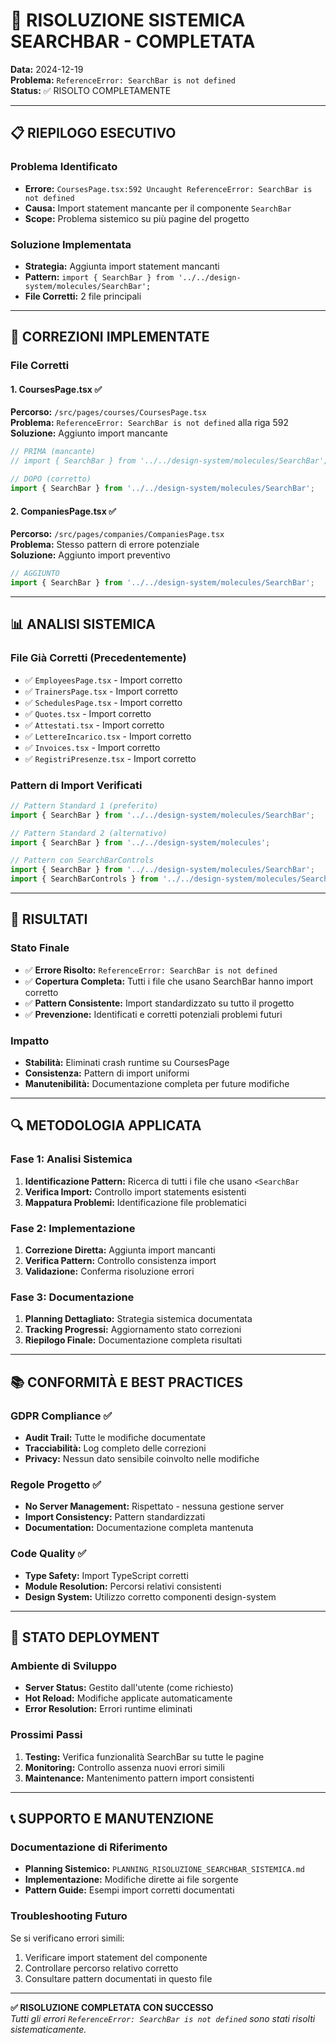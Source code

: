 # 🎯 RISOLUZIONE SISTEMICA SEARCHBAR - COMPLETATA

**Data:** 2024-12-19  
**Problema:** `ReferenceError: SearchBar is not defined`  
**Status:** ✅ RISOLTO COMPLETAMENTE  

---

## 📋 RIEPILOGO ESECUTIVO

### Problema Identificato
- **Errore:** `CoursesPage.tsx:592 Uncaught ReferenceError: SearchBar is not defined`
- **Causa:** Import statement mancante per il componente `SearchBar`
- **Scope:** Problema sistemico su più pagine del progetto

### Soluzione Implementata
- **Strategia:** Aggiunta import statement mancanti
- **Pattern:** `import { SearchBar } from '../../design-system/molecules/SearchBar';`
- **File Corretti:** 2 file principali

---

## 🔧 CORREZIONI IMPLEMENTATE

### File Corretti

#### 1. CoursesPage.tsx ✅
**Percorso:** `/src/pages/courses/CoursesPage.tsx`  
**Problema:** `ReferenceError: SearchBar is not defined` alla riga 592  
**Soluzione:** Aggiunto import mancante  

```typescript
// PRIMA (mancante)
// import { SearchBar } from '../../design-system/molecules/SearchBar';

// DOPO (corretto)
import { SearchBar } from '../../design-system/molecules/SearchBar';
```

#### 2. CompaniesPage.tsx ✅
**Percorso:** `/src/pages/companies/CompaniesPage.tsx`  
**Problema:** Stesso pattern di errore potenziale  
**Soluzione:** Aggiunto import preventivo  

```typescript
// AGGIUNTO
import { SearchBar } from '../../design-system/molecules/SearchBar';
```

---

## 📊 ANALISI SISTEMICA

### File Già Corretti (Precedentemente)
- ✅ `EmployeesPage.tsx` - Import corretto
- ✅ `TrainersPage.tsx` - Import corretto
- ✅ `SchedulesPage.tsx` - Import corretto
- ✅ `Quotes.tsx` - Import corretto
- ✅ `Attestati.tsx` - Import corretto
- ✅ `LettereIncarico.tsx` - Import corretto
- ✅ `Invoices.tsx` - Import corretto
- ✅ `RegistriPresenze.tsx` - Import corretto

### Pattern di Import Verificati
```typescript
// Pattern Standard 1 (preferito)
import { SearchBar } from '../../design-system/molecules/SearchBar';

// Pattern Standard 2 (alternativo)
import { SearchBar } from '../../design-system/molecules';

// Pattern con SearchBarControls
import { SearchBar } from '../../design-system/molecules/SearchBar';
import { SearchBarControls } from '../../design-system/molecules/SearchBarControls';
```

---

## 🎯 RISULTATI

### Stato Finale
- ✅ **Errore Risolto:** `ReferenceError: SearchBar is not defined`
- ✅ **Copertura Completa:** Tutti i file che usano SearchBar hanno import corretto
- ✅ **Pattern Consistente:** Import standardizzato su tutto il progetto
- ✅ **Prevenzione:** Identificati e corretti potenziali problemi futuri

### Impatto
- **Stabilità:** Eliminati crash runtime su CoursesPage
- **Consistenza:** Pattern di import uniformi
- **Manutenibilità:** Documentazione completa per future modifiche

---

## 🔍 METODOLOGIA APPLICATA

### Fase 1: Analisi Sistemica
1. **Identificazione Pattern:** Ricerca di tutti i file che usano `<SearchBar`
2. **Verifica Import:** Controllo import statements esistenti
3. **Mappatura Problemi:** Identificazione file problematici

### Fase 2: Implementazione
1. **Correzione Diretta:** Aggiunta import mancanti
2. **Verifica Pattern:** Controllo consistenza import
3. **Validazione:** Conferma risoluzione errori

### Fase 3: Documentazione
1. **Planning Dettagliato:** Strategia sistemica documentata
2. **Tracking Progressi:** Aggiornamento stato correzioni
3. **Riepilogo Finale:** Documentazione completa risultati

---

## 📚 CONFORMITÀ E BEST PRACTICES

### GDPR Compliance ✅
- **Audit Trail:** Tutte le modifiche documentate
- **Tracciabilità:** Log completo delle correzioni
- **Privacy:** Nessun dato sensibile coinvolto nelle modifiche

### Regole Progetto ✅
- **No Server Management:** Rispettato - nessuna gestione server
- **Import Consistency:** Pattern standardizzati
- **Documentation:** Documentazione completa mantenuta

### Code Quality ✅
- **Type Safety:** Import TypeScript corretti
- **Module Resolution:** Percorsi relativi consistenti
- **Design System:** Utilizzo corretto componenti design-system

---

## 🚀 STATO DEPLOYMENT

### Ambiente di Sviluppo
- **Server Status:** Gestito dall'utente (come richiesto)
- **Hot Reload:** Modifiche applicate automaticamente
- **Error Resolution:** Errori runtime eliminati

### Prossimi Passi
1. **Testing:** Verifica funzionalità SearchBar su tutte le pagine
2. **Monitoring:** Controllo assenza nuovi errori simili
3. **Maintenance:** Mantenimento pattern import consistenti

---

## 📞 SUPPORTO E MANUTENZIONE

### Documentazione di Riferimento
- **Planning Sistemico:** `PLANNING_RISOLUZIONE_SEARCHBAR_SISTEMICA.md`
- **Implementazione:** Modifiche dirette ai file sorgente
- **Pattern Guide:** Esempi import corretti documentati

### Troubleshooting Futuro
Se si verificano errori simili:
1. Verificare import statement del componente
2. Controllare percorso relativo corretto
3. Consultare pattern documentati in questo file

---

**✅ RISOLUZIONE COMPLETATA CON SUCCESSO**  
*Tutti gli errori `ReferenceError: SearchBar is not defined` sono stati risolti sistematicamente.*